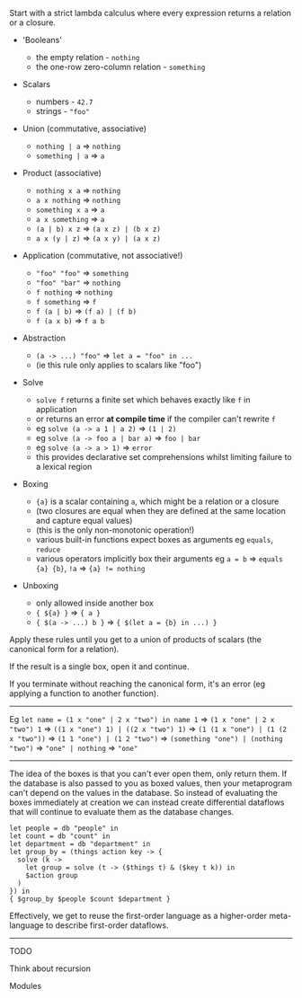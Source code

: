 Start with a strict lambda calculus where every expression returns a relation or a closure.

* 'Booleans'
  * the empty relation - `nothing`
  * the one-row zero-column relation - `something`

* Scalars
  * numbers - `42.7`
  * strings - `"foo"`

* Union (commutative, associative)
  * `nothing | a` => `nothing`
  * `something | a` => `a`

* Product (associative)
  * `nothing x a` => `nothing`
  * `a x nothing` => `nothing`
  * `something x a` => `a`
  * `a x something` => `a`
  * `(a | b) x z` => `(a x z) | (b x z)`
  * `a x (y | z)` => `(a x y) | (a x z)`

* Application (commutative, not associative!)
  * `"foo" "foo"` => `something`
  * `"foo" "bar"` => `nothing`
  * `f nothing` => `nothing`
  * `f something` => `f`
  * `f (a | b)` => `(f a) | (f b)`
  * `f (a x b)` => `f a b`

* Abstraction
  * `(a -> ...) "foo"` => `let a = "foo" in ...`
  * (ie this rule only applies to scalars like "foo")

* Solve
  * `solve f` returns a finite set which behaves exactly like `f` in application
  * or returns an error __at compile time__ if the compiler can't rewrite `f`
  * eg `solve (a -> a 1 | a 2)` => `(1 | 2)`
  * eg `solve (a -> foo a | bar a)` => `foo | bar`
  * eg `solve (a -> a > 1)` => `error`
  * this provides declarative set comprehensions whilst limiting failure to a lexical region

* Boxing
  * `{a}` is a scalar containing `a`, which might be a relation or a closure
  * (two closures are equal when they are defined at the same location and capture equal values)
  * (this is the only non-monotonic operation!)
  * various built-in functions expect boxes as arguments eg `equals`, `reduce`
  * various operators implicitly box their arguments eg `a = b` => `equals {a} {b}`, `!a` => `{a} != nothing`

* Unboxing
  * only allowed inside another box
  * `{ ${a} }` => `{ a }`
  * `{ $(a -> ...) b }` => `{ $(let a = {b} in ...) }`

Apply these rules until you get to a union of products of scalars (the canonical form for a relation).

If the result is a single box, open it and continue.

If you terminate without reaching the canonical form, it's an error (eg applying a function to another function).

---

Eg `let name = (1 x "one" | 2 x "two") in name 1`
=> `(1 x "one" | 2 x "two") 1`
=> `((1 x "one") 1) | ((2 x "two") 1)`
=> `(1 (1 x "one") | (1 (2 x "two"))`
=> `(1 1 "one") | (1 2 "two")`
=> `(something "one") | (nothing "two")`
=> `"one" | nothing`
=> `"one"`

---

The idea of the boxes is that you can't ever open them, only return them. If the database is also passed to you as boxed values, then your metaprogram can't depend on the values in the database. So instead of evaluating the boxes immediately at creation we can instead create differential dataflows that will continue to evaluate them as the database changes.

```
let people = db "people" in
let count = db "count" in
let department = db "department" in
let group_by = (things action key -> {
  solve (k ->
    let group = solve (t -> ($things t) & ($key t k)) in
    $action group
  )
}) in
{ $group_by $people $count $department }
```

Effectively, we get to reuse the first-order language as a higher-order meta-language to describe first-order dataflows.

---

TODO

Think about recursion

Modules
